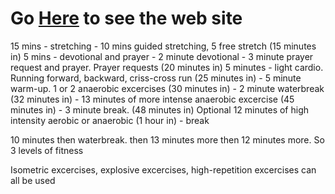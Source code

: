 # Go [Here](https://dallen72.github.io/portfolio) to see the web site

15 mins - stretching
	- 10 mins guided stretching, 5 free stretch
 (15 minutes in) 5 mins - devotional and prayer
	- 2 minute devotional
	- 3 minute prayer request and prayer. Prayer requests 
(20 minutes in) 5 minutes - light cardio. Running forward, backward, criss-cross run
(25 minutes in) - 5 minute warm-up. 1 or 2 anaerobic excercises 
(30 minutes in) - 2 minute waterbreak
(32 minutes in) - 13 minutes of more intense anaerobic excercise
(45 minutes in) - 3 minute break. 
(48 minutes in) Optional 12 minutes of high intensity aerobic or anaerobic
(1 hour in) - break


10 minutes then waterbreak.
then 13 minutes more
then 12 minutes more. So 3 levels of fitness

Isometric excercises, explosive excercises, high-repetition excercises can all be used
